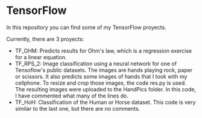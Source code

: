 # TensorFlow

In this repository you can find some of my TensorFlow proyects. 

Currently, there are 3 proyects:
  - TF_OHM: Predicts results for Ohm's law, which is a regression exercise for a linear equation.
  - TF_RPS_2: Image classification using a neural network for one of Tensoflow's public datasets. The images are hands playing rock, paper or scissors.
              It also predicts some images of hands that I took with my cellphone.
              To resize and crop those images, the code res.py is used. The resulting images were uploaded to the HandPics folder.
              In this code, I have commented what many of the lines do.
  - TF_HoH: Classification of the Human or Horse dataset. This code is very similar to the last one, but there are no comments.
